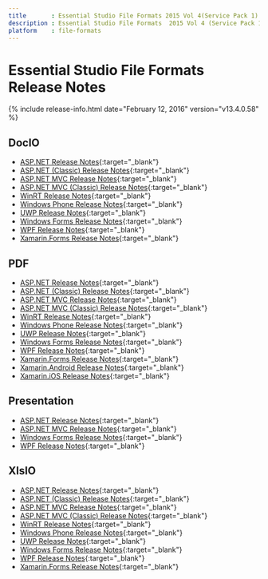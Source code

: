 ```yaml
---
title       : Essential Studio File Formats 2015 Vol 4(Service Pack 1) Release Notes
description : Essential Studio File Formats  2015 Vol 4 (Service Pack 1) Release Notes
platform    : file-formats
---
```


# Essential Studio File Formats Release Notes

{% include release-info.html date="February 12, 2016" version="v13.4.0.58" %} 

## DocIO

* [ASP.NET Release Notes](/aspnet/release-notes/v13.4.0.58#docio){:target="_blank"}
* [ASP.NET (Classic) Release Notes](/aspnet-classic/release-notes/v13.4.0.58#docio){:target="_blank"}
* [ASP.NET MVC Release Notes](/aspnetmvc/release-notes/v13.4.0.58#docio){:target="_blank"}
* [ASP.NET MVC (Classic) Release Notes](/aspnetmvc-classic/release-notes/v13.4.0.58#docio){:target="_blank"}
* [WinRT Release Notes](/winrt/release-notes/v13.4.0.58#docio){:target="_blank"}
* [Windows Phone Release Notes](/wp8/release-notes/wp-winrt/v13.4.0.58#docio){:target="_blank"}
* [UWP Release Notes](/uwp/release-notes/v13.4.0.58#docio){:target="_blank"}
* [Windows Forms Release Notes](/windowsforms/release-notes/v13.4.0.58#docio){:target="_blank"}
* [WPF Release Notes](/wpf/release-notes/v13.4.0.58#docio){:target="_blank"}
* [Xamarin.Forms Release Notes](/xamarin/release-notes/v13.4.0.58#docio){:target="_blank"}

## PDF

* [ASP.NET Release Notes](/aspnet/release-notes/v13.4.0.58#pdf){:target="_blank"}
* [ASP.NET (Classic) Release Notes](/aspnet-classic/release-notes/v13.4.0.58#pdf){:target="_blank"}
* [ASP.NET MVC Release Notes](/aspnetmvc/release-notes/v13.4.0.58#pdf){:target="_blank"}
* [ASP.NET MVC (Classic) Release Notes](/aspnetmvc-classic/release-notes/v13.4.0.58#pdf){:target="_blank"}
* [WinRT Release Notes](/winrt/release-notes/v13.4.0.58#pdf){:target="_blank"}
* [Windows Phone Release Notes](/wp8/release-notes/wp-winrt/v13.4.0.58#pdf){:target="_blank"}
* [UWP Release Notes](/uwp/release-notes/v13.4.0.58#pdf){:target="_blank"}
* [Windows Forms Release Notes](/windowsforms/release-notes/v13.4.0.58#pdf){:target="_blank"}
* [WPF Release Notes](/wpf/release-notes/v13.4.0.58#pdf){:target="_blank"}
* [Xamarin.Forms Release Notes](/xamarin/release-notes/v13.4.0.58#pdf){:target="_blank"}
* [Xamarin.Android Release Notes](/xamarin-android/release-notes/v13.4.0.58#pdf){:target="_blank"}
* [Xamarin.iOS Release Notes](/xamarin-ios/release-notes/v13.4.0.58#pdf){:target="_blank"}

## Presentation

* [ASP.NET Release Notes](/aspnet/release-notes/v13.4.0.58#presentation){:target="_blank"}
* [ASP.NET MVC Release Notes](/aspnetmvc/release-notes/v13.4.0.58#presentation){:target="_blank"}
* [Windows Forms Release Notes](/windowsforms/release-notes/v13.4.0.58#presentation){:target="_blank"}
* [WPF Release Notes](/wpf/release-notes/v13.4.0.58#presentation){:target="_blank"}

## XlsIO

* [ASP.NET Release Notes](/aspnet/release-notes/v13.4.0.58#xlsio){:target="_blank"}
* [ASP.NET (Classic) Release Notes](/aspnet-classic/release-notes/v13.4.0.58#xlsio){:target="_blank"}
* [ASP.NET MVC Release Notes](/aspnetmvc/release-notes/v13.4.0.58#xlsio){:target="_blank"}
* [ASP.NET MVC (Classic) Release Notes](/aspnetmvc-classic/release-notes/v13.4.0.58#xlsio){:target="_blank"}
* [WinRT Release Notes](/winrt/release-notes/v13.4.0.58#xlsio){:target="_blank"}
* [Windows Phone Release Notes](/wp8/release-notes/wp-winrt/v13.4.0.58#xlsio){:target="_blank"}
* [UWP Release Notes](/uwp/release-notes/v13.4.0.58#xlsio){:target="_blank"}
* [Windows Forms Release Notes](/windowsforms/release-notes/v13.4.0.58#xlsio){:target="_blank"}
* [WPF Release Notes](/wpf/release-notes/v13.4.0.58#xlsio){:target="_blank"}
* [Xamarin.Forms Release Notes](/xamarin/release-notes/v13.4.0.58#xlsio){:target="_blank"}